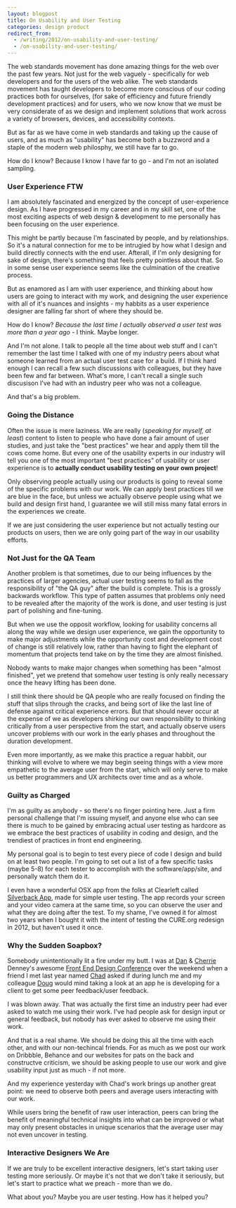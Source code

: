 ```yaml
---
layout: blogpost
title: On Usability and User Testing
categories: design product
redirect_from:
  - /writing/2012/on-usability-and-user-testing/
  - /on-usability-and-user-testing/
---
```


<p>The web standards movement has done amazing things for the web over the past few years. Not just for the web vaguely - specifically for web developers and for the users of the web alike. The web standards movement has taught developers to become more conscious of our coding practices both for ourselves, (for sake of efficiency and future friendly development practices) and for users, who we now know that we must be very considerate of as we design and implement solutions that work across a variety of browsers, devices, and accessibility contexts.</p>

<p>But as far as we have come in web standards and taking up the cause of users, and as much as "usability" has become both a buzzword and a staple of the modern web philosphy, we still have far to go.</p>

<p>How do I know? Because I know I have far to go - and I'm not an isolated sampling.</p>

<h3>User Experience FTW</h3>

<p>I am absolutely fascinated and energized by the concept of user-experience design. As I have progressed in my career and in my skill set, one of the most exciting aspects of web design & development to me personally has been focusing on the user experience.</p>

<p>This might be partly because I'm fascinated by people, and by relationships. So it's a natural connection for me to be intrugied by how what I design and build directly connects with the end user. Afterall, if I'm only designing for sake of design, there's something that feels pretty pointless about that. So in some sense user experience seems like the culmination of the creative process.</p>

<p>But as enamored as I am with user experience, and thinking about how users are going to interact with my work, and designing the user experience with all of it's nuances and insights - my habbits as a user experience designer are falling far short of where they should be.</p>

<p>How do I know? <em>Because the last time I actually observed a user test was more than a year ago</em> - I think. Maybe longer.</p>

<p>And I'm not alone. I talk to people all the time about web stuff and I can't remember the last time I talked with one of my industry peers about what someone learned from an actual user test case for a build. If I think hard enough I can recall a few such discussions with colleagues, but they have been few and far between. What's more, I can't recall a single such discusison I've had with an industry peer who was not a colleague.</p>

<p>And that's a big problem.</p>

<h3>Going the Distance</h3>

<p>Often the issue is mere laziness. We are really (<em>speaking for myself, at least</em>) content to listen to people who have done a fair amount of user studies, and just take the "best practices" we hear and apply them till the cows come home. But every one of the usability experts in our industry will tell you one of the most important "best practices" of usability or user experience is to <strong>actually conduct usability testing on your own project</strong>!</p>

<p>Only observing people actually using our products is going to reveal some of the specific problems with our work. We can apply best practices till we are blue in the face, but unless we actually observe people using what we build and design first hand, I guarantee we will still miss many fatal errors in the experiences we create.</p>

<p>If we are just considering the user experience but not actually testing our products on users, then we are only going part of the way in our usability efforts.</p>

<h3>Not Just for the QA Team</h3>

<p>Another problem is that sometimes, due to our being influences by the practices of larger agencies, actual user testing seems to fall as the responsibility of "the QA guy" after the build is complete. This is a grossly backwards workflow. This type of patten assumes that problems only need to be revealed after the majority of the work is done, and user testing is just part of polishing and fine-tuning.</p>

<p>But when we use the opposit workflow, looking for usability concerns all along the way while we design user experience, we gain the opportunity to make major adjustments while the opportunity cost and development cost of change is still relatively low, rather than having to fight the elephant of momentum that projects tend take on by the time they are almost finished.</p>

<p>Nobody wants to make major changes when something has been "almost finished", yet we pretend that somehow user testing is only really necessary once the heavy lifting has been done.</p>

<p>I still think there should be QA people who are really focused on finding the stuff that slips through the cracks, and being sort of like the last line of defense against critical experience errors. But that should never occur at the expense of we as developers shirking our own responsibility to thinking critically from a user perspective from the start, and actually observe users uncover problems with our work in the early phases and throughout the duration development.</p>

<p>Even more importantly, as we make this practice a reguar habbit, our thinking will evolve to where we may begin seeing things with a view more empathetic to the average user from the start, which will only serve to make us better programmers and UX architects over time and as a whole.</p>

<h3>Guilty as Charged</h3>

<p>I'm as guilty as anybody - so there's no finger pointing here. Just a firm personal challenge that I'm issuing myself, and anyone else who can see there is much to be gained by embracing actual user testing as hardcore as we embrace the best practices of usability in coding and design, and the trendiest of practices in front end engineering.</p>

<p>My personal goal is to begin to test every piece of code I design and build on at least two people. I'm going to set out a list of a few specific tasks (maybe 5-8) for each tester to accomplish with the software/app/site, and personally watch them do it.</p>

<p>I even have a wonderful OSX app from the folks at Clearleft called <a href="http://silverbackapp.com/">Silverback App</a>, made for simple user testing. The app records your screen and your video camera at the same time, so you can observe the user and what they are doing after the test. To my shame, I've owned it for almost two years when I bought it with the intent of testing the CURE.org redesign in 2012, but haven't used it once.</p>

<h3>Why the Sudden Soapbox?</h3>

<p>Somebody unintentionally lit a fire under my butt. I was at <a href="https://twitter.com/#!/dandenney">Dan</a> & <a href="https://twitter.com/#!/cherriedenney">Cherrie</a> Denney's awesome <a href="http://frontenddesignconference.com/">Front End Design Conference</a> over the weekend when a friend I met last year named <a href="https://twitter.com/#!/chadallenmx">Chad</a> asked if during lunch me and my colleague <a href="https://twitter.com/#!/dougneiner">Doug</a> would mind taking a look at an app he is developing for a client to get some peer feedback/user feedback.</p>

<p>I was blown away. That was actually the first time an industry peer had ever asked to watch me using their work. I've had people ask for design input or general feedback, but nobody has ever asked to observe me using their work.</p>

<p>And that is a real shame. We should be doing this all the time with each other, and with our non-techincal friends. For as much as we post our work on Dribbble, Behance and our websites for pats on the back and constructve criticism, we should be asking people to use our work and give usability input just as much - if not more.</p>

<p>And my experience yesterday with Chad's work brings up another great point: we need to observe both peers and average users interacting with our work.</p>

<p>While users bring the benefit of raw user interaction, peers can bring the benefit of meaningful technical insights into what can be improved or what may only present obstacles in unique scenarios that the average user may not even uncover in testing.</p>

<h3>Interactive Designers We Are</h3>

<p>If we are truly to be excellent interactive designers, let's start taking user testing more seriously. Or maybe it's not that we don't take it seriously, but let's start to practice what we preach - more than we do.</p>

<p>What about you? Maybe you are user testing. How has it helped you?
